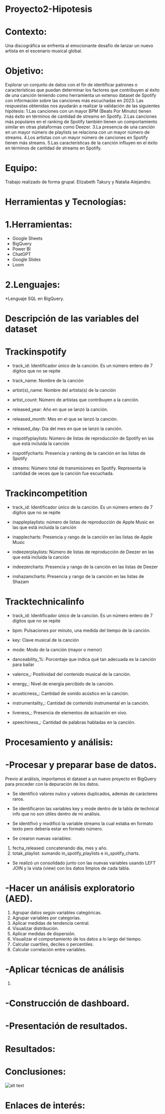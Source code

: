 # Proyecto2-Hipotesis
# Contexto: 
Una discográfica se enfrenta al emocionante desafío de lanzar un nuevo artista en el escenario musical global.
# Objetivo:
Explorar un conjunto de datos con el fin de identificar patrones o características que puedan determinar los factores que contribuyen al éxito de una canción teniendo como herramienta 
un extenso dataset de Spotify con información sobre las canciones más escuchadas en 2023.
Las respuestas obtenidas nos ayudarán a realizar la validación de las siguientes hipótesis:
1.Las canciones con un mayor BPM (Beats Por Minuto) tienen más éxito en términos de cantidad de streams en Spotify.
2.Las canciones más populares en el ranking de Spotify también tienen un comportamiento similar en otras plataformas como Deezer.
3.La presencia de una canción en un mayor número de playlists se relaciona con un mayor número de streams.
4.Los artistas con un mayor número de canciones en Spotify tienen más streams.
5.Las características de la canción influyen en el éxito en términos de cantidad de streams en Spotify.

# Equipo:
Trabajo realizado de forma grupal.
Elizabeth Takury y Natalia Alejandro. 

# Herramientas y Tecnologías:
# 1.Herramientas:
* Google Sheets
* BigQuery
* Power BI
* ChatGPT 
* Google Slides 
* Loom
# 2.Lenguajes:
*Lenguaje SQL en BigQuery.
 
# Descripción de las variables del dataset
# Trackinspotify
- track_id: Identificador único de la canción. Es un número entero de 7 dígitos que no se repite

- track_name: Nombre de la canción

- artist(s)_name: Nombre del artista(s) de la canción

- artist_count: Número de artistas que contribuyen a la canción.

- released_year: Año en que se lanzó la canción.

- released_month: Mes en el que se lanzó la canción.

- released_day: Día del mes en que se lanzó la canción.

- inspotifyplaylists: Número de listas de reproducción de Spotify en las que está incluida la canción

- inspotifycharts: Presencia y ranking de la canción en las listas de Spotify

- streams: Número total de transmisiones en Spotify. Representa la cantidad de veces que la canción fue escuchada.
# Trackincompetition

- track_id: Identificador único de la canción. Es un número entero de 7 dígitos que no se repite

- inappleplaylists: número de listas de reproducción de Apple Music en las que está incluida la canción

- inapplecharts: Presencia y rango de la canción en las listas de Apple Music

- indeezerplaylists: Número de listas de reproducción de Deezer en las que está incluida la canción

- indeezercharts: Presencia y rango de la canción en las listas de Deezer

- inshazamcharts: Presencia y rango de la canción en las listas de Shazam
# Tracktechnicalinfo
- track_id: Identificador único de la canción. Es un número entero de 7 dígitos que no se repite

- bpm: Pulsaciones por minuto, una medida del tiempo de la canción.

- key: Clave musical de la canción

- mode: Modo de la canción (mayor o menor)

- danceability_%: Porcentaje que indica qué tan adecuada es la canción para bailar

- valence_: Positividad del contenido musical de la canción.

- energy_: Nivel de energía percibido de la canción.

- acusticness_: Cantidad de sonido acústico en la canción.

- instrumentality_: Cantidad de contenido instrumental en la canción.

- liveness_: Presencia de elementos de actuación en vivo.

- speechiness_: Cantidad de palabras habladas en la canción.
# Procesamiento y análisis:
# -Procesar y preparar base de datos.
Previo al análisis, importamos el dataset a un nuevo proyecto en BigQuery para proceder con la depuración de los datos. 

* Se identificó valores nulos y valores duplicados, además de carácteres raros. 

* Se identificaron las variables key y mode dentro de la tabla de technical info que no son útiles dentro de mi análisis. 

* Se identifivó y modificó la variable streams la cual estaba en formato texto pero debería estar en formato número. 

* Se crearon nuevas variables:
1. fecha_released: concatenando día, mes y año. 
2. totak_playlist: sumando in_spotify_playlists e in_spotify_charts.

* Se realizó un consolidado junto con las nuevas variables usando LEFT JOIN y la vista (view) con los datos limpios de cada tabla.

# -Hacer un análisis exploratorio (AED).
1.  Agrupar datos según variables categóricas.
2.  Agrupar variables por categorías.
3.  Aplicar medidas de tendencia central.
4.  Visualizar distribución.
5.  Aplicar medidas de dispersión.
6.  Visualizar el comportamiento de los datos a lo largo del tiempo.
7.  Calcular cuartiles, deciles o percentiles.
8.  Calcular correlación entre variables.
# -Aplicar técnicas de análisis
1. 
# -Construcción de dashboard.

# -Presentación de resultados.

# Resultados: 
# Conclusiones:

![alt text](Imagen1.png)

# Enlaces de interés:


